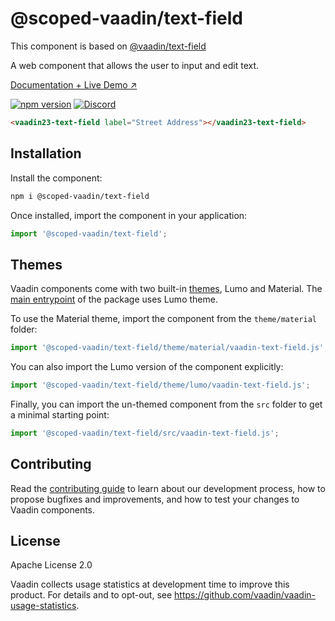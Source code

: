 # @scoped-vaadin/text-field

This component is based on [@vaadin/text-field](https://www.npmjs.com/package/@vaadin/text-field)

A web component that allows the user to input and edit text.

[Documentation + Live Demo ↗](https://vaadin.com/docs/latest/components/text-field)

[![npm version](https://badgen.net/npm/v/@scoped-vaadin/text-field)](https://www.npmjs.com/package/@scoped-vaadin/text-field)
[![Discord](https://img.shields.io/discord/732335336448852018?label=discord)](https://discord.gg/PHmkCKC)

```html
<vaadin23-text-field label="Street Address"></vaadin23-text-field>
```

## Installation

Install the component:

```sh
npm i @scoped-vaadin/text-field
```

Once installed, import the component in your application:

```js
import '@scoped-vaadin/text-field';
```

## Themes

Vaadin components come with two built-in [themes](https://vaadin.com/docs/latest/styling), Lumo and Material.
The [main entrypoint](https://github.com/vaadin/web-components/blob/master/packages/text-field/vaadin-text-field.js) of the package uses Lumo theme.

To use the Material theme, import the component from the `theme/material` folder:

```js
import '@scoped-vaadin/text-field/theme/material/vaadin-text-field.js';
```

You can also import the Lumo version of the component explicitly:

```js
import '@scoped-vaadin/text-field/theme/lumo/vaadin-text-field.js';
```

Finally, you can import the un-themed component from the `src` folder to get a minimal starting point:

```js
import '@scoped-vaadin/text-field/src/vaadin-text-field.js';
```

## Contributing

Read the [contributing guide](https://vaadin.com/docs/latest/contributing/overview) to learn about our development process, how to propose bugfixes and improvements, and how to test your changes to Vaadin components.

## License

Apache License 2.0

Vaadin collects usage statistics at development time to improve this product.
For details and to opt-out, see https://github.com/vaadin/vaadin-usage-statistics.
